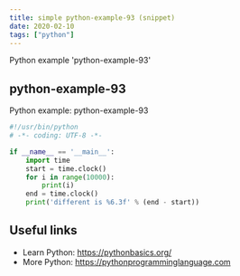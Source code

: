 ```yaml
---
title: simple python-example-93 (snippet)
date: 2020-02-10
tags: ["python"]
---
```

Python example 'python-example-93'


## python-example-93

Python example: python-example-93

```python
#!/usr/bin/python
# -*- coding: UTF-8 -*-

if __name__ == '__main__':
    import time
    start = time.clock()
    for i in range(10000):
        print(i)
    end = time.clock()
    print('different is %6.3f' % (end - start))


```

## Useful links

- Learn Python: https://pythonbasics.org/
- More Python: https://pythonprogramminglanguage.com
